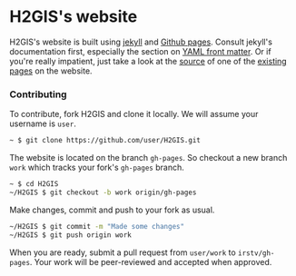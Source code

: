 # H2GIS's website

H2GIS's website is built using [jekyll](http://jekyllrb.com/docs/home/) and
[Github pages](http://pages.github.com/). Consult jekyll's documentation first,
especially the section on [YAML front
matter](http://jekyllrb.com/docs/frontmatter/). Or if you're really impatient,
just take a look at the
[source](https://raw2.github.com/irstv/H2GIS/gh-pages/docs/dev/h2spatial-ext/ST_Rotate.md)
of one of the [existing
pages](http://www.h2gis.org/docs/dev/h2spatial-ext/ST_Rotate/) on the website.

### Contributing

To contribute, fork H2GIS and clone it locally. We will assume your username is
`user`.

```bash
~ $ git clone https://github.com/user/H2GIS.git
```

The website is located on the branch `gh-pages`. So checkout a new branch
`work` which tracks your fork's `gh-pages` branch.

```bash
~ $ cd H2GIS
~/H2GIS $ git checkout -b work origin/gh-pages
```

Make changes, commit and push to your fork as usual.

```bash
~/H2GIS $ git commit -m "Made some changes"
~/H2GIS $ git push origin work
```

When you are ready, submit a pull request from `user/work` to `irstv/gh-pages`.
Your work will be peer-reviewed and accepted when approved.
